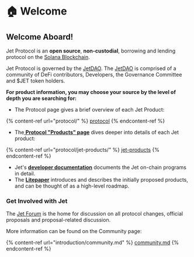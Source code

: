 # 🏠 Welcome

## **Welcome Aboard!**

Jet Protocol is an **open source**, **non-custodial**, borrowing and lending protocol on the [Solana Blockchain](https://solana.com/).&#x20;

Jet Protocol is governed by the [JetDAO](https://jetdao.fi/). The [JetDAO](https://docs.jetdao.fi/about/jetdao) is comprised of a community of DeFi contributors, Developers, the Governance Committee and $JET token holders.&#x20;



**For product information, you may choose your source by the level of depth you are searching for:**

* The Protocol page gives a brief overview of each Jet Product:

{% content-ref url="protocol/" %}
[protocol](protocol/)
{% endcontent-ref %}

* The[ **Protocol "Products" page**](https://docs.jetprotocol.io/jet-protocol/protocol) dives deeper into details of each Jet product:

{% content-ref url="protocol/jet-products/" %}
[jet-products](protocol/jet-products/)
{% endcontent-ref %}

* Jet's [**developer documentation**](https://jet-lab.github.io/jet-v2/) documents the Jet on-chain programs in detail.
* The [**Litepaper**](https://uploads-ssl.webflow.com/620e4761998cce492a7c9c8d/62ebf0ff41fac7359bfb2964\_litepaper-v0.0.1.pdf) introduces and describes the initially proposed products, and can be thought of as a high-level roadmap.



### **Get Involved with Jet**

The [Jet Forum](https://forum.jetprotocol.io/) is the home for discussion on all protocol changes, official proposals and proposal-related discussion. &#x20;



More information can be found on the Community page:

{% content-ref url="introduction/community.md" %}
[community.md](introduction/community.md)
{% endcontent-ref %}
